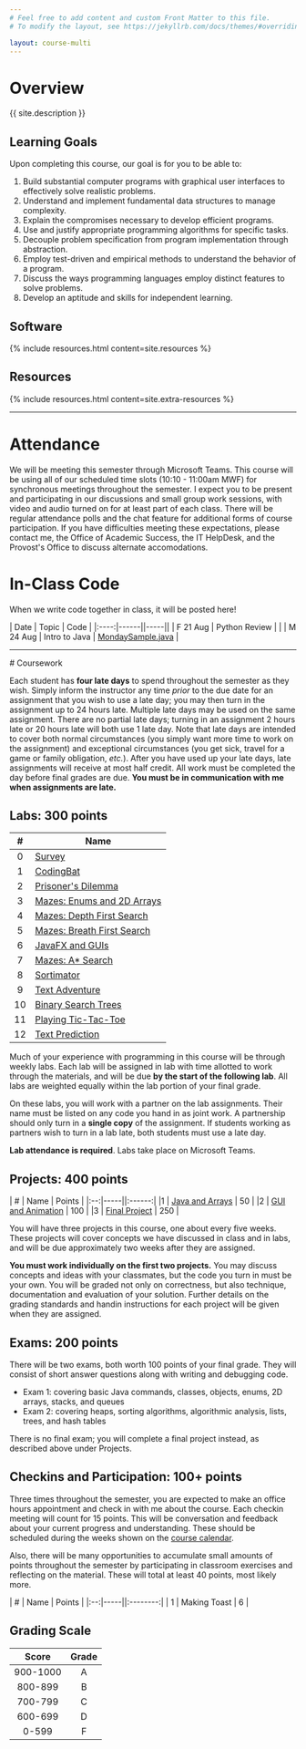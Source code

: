 ```yaml
---
# Feel free to add content and custom Front Matter to this file.
# To modify the layout, see https://jekyllrb.com/docs/themes/#overriding-theme-defaults

layout: course-multi
---
```


# <a name="description">Overview</a>

{{ site.description }}

## <a name="goals">Learning Goals</a>

Upon completing this course, our goal is for you to be able to:

1. Build substantial computer programs with graphical user interfaces to effectively solve realistic problems.
2. Understand and implement fundamental data structures to manage complexity.
3. Explain the compromises necessary to develop efficient programs.
4. Use and justify appropriate programming algorithms for specific tasks.
5. Decouple problem specification from program implementation through abstraction.
6. Employ test-driven and empirical methods to understand the behavior of a program.
7. Discuss the ways programming languages employ distinct features to solve problems.
8. Develop an aptitude and skills for independent learning.

## <a name="resources">Software</a>

{% include resources.html content=site.resources %}

## <a name="additional-resources">Resources</a>

{% include resources.html content=site.extra-resources %}

<hr>

# Attendance

We will be meeting this semester through Microsoft Teams.
This course will be using all of our scheduled time slots (10:10 - 11:00am MWF) for synchronous meetings
throughout the semester. I expect you to be present and participating in our discussions
and small group work sessions, with video and audio turned on for at least part of
each class. There will be regular attendance polls and the chat feature for additional
forms of course participation. If you have difficulties meeting these expectations,
please contact me, the Office of Academic Success, the IT HelpDesk, and the Provost's Office
to discuss alternate accomodations.


# <a name="inclasscode">In-Class Code</a>

When we write code together in class, it will be posted here!

| Date | Topic | Code |
|:----:|------||-----||
| F 21 Aug | Python Review | |
| M 24 Aug | Intro to Java | [MondaySample.java]({{site.baseurl}}/code/MondaySample.java) |

<hr>
# Coursework

Each student has **four late days** to spend throughout the semester as they wish.
Simply inform the instructor any time *prior* to the due date for an assignment
that you wish to use a late day; you may then turn in the assignment up to 24
hours late. Multiple late days may be used on the same assignment. There are no
partial late days; turning in an assignment 2 hours late or 20 hours late will
both use 1 late day. Note that late days are intended to cover both normal
circumstances (you simply want more time to work on the assignment) and
exceptional circumstances (you get sick, travel for a game or family
obligation, *etc.*). After you have used up your late days, late assignments
will receive at most half credit. All work must be completed the day before final grades are due.
**You must be in communication with me when assignments are late.**

## <a name="labs">Labs</a>: 300 points

| #  | Name |
|:--:|-----|
|0 | [Survey](https://forms.gle/9MBCMbJe1THhxX3n6) |
|1 | [CodingBat]({{site.baseurl}}/labs/codingbat.html) |
|2 | [Prisoner's Dilemma]({{site.baseurl}}/labs/dilemma.html) |
|3 | [Mazes: Enums and 2D Arrays]({{site.baseurl}}/labs/maze-enums.html) |
|4 | [Mazes: Depth First Search]({{site.baseurl}}/labs/maze-dfs.html) |
|5 | [Mazes: Breath First Search]({{site.baseurl}}/labs/maze-bfs.html) |
|6 | [JavaFX and GUIs]({{site.baseurl}}/labs/javafx.html) |
|7 | [Mazes: A* Search]({{site.baseurl}}/labs/maze-astar.html) |
|8 | [Sortimator]({{site.baseurl}}/labs/sortimator.html) |
|9 | [Text Adventure]({{site.baseurl}}/labs/adventure.html) |
|10 | [Binary Search Trees]({{site.baseurl}}/labs/binarysearchtrees.html) |
|11 | [Playing Tic-Tac-Toe]({{site.baseurl}}/labs/tic-tac-toe.html) |
|12 | [Text Prediction]({{site.baseurl}}/labs/text-prediction.html) |

Much of your experience with programming in this course will be through weekly labs. Each lab will be assigned in lab with time allotted to work through the materials, and will be due **by the start of the following lab**. All labs are weighted equally within the lab portion of your final grade.

On these labs, you will work with a partner on the lab assignments. Their name must be listed on any code you hand in as joint work. A partnership should only turn in a **single copy** of the assignment. If students working as partners wish to turn in a lab late, both students must use a late day.

**Lab attendance is required**. Labs take place on Microsoft Teams.

## <a name="projects">Projects</a>: 400 points

| #  | Name | Points |
|:--:|-----||:------:|
|1 | [Java and Arrays]({{site.baseurl}}/projects/arrays.html)  | 50  |
|2 | [GUI and Animation]({{site.baseurl}}/projects/gui-animation.html) | 100 |
|3 | [Final Project]({{site.baseurl}}/projects/final-project.html) | 250 |

You will have three projects in this course, one about every five weeks. These projects will cover concepts we have discussed in class and in labs, and will be due approximately two weeks after they are assigned.

**You must work individually on the first two projects.** You may discuss concepts and ideas with your classmates, but the code you turn in must be your own. You will be graded not only on correctness, but also technique, documentation and evaluation of your solution. Further details on the grading standards and handin instructions for each project will be given when they are assigned.

## <a name="exams">Exams</a>: 200 points

There will be two exams, both worth 100 points of your final grade.
They will consist of short answer questions along with writing and debugging code.

* Exam 1: covering basic Java commands, classes, objects, enums, 2D arrays, stacks, and queues
* Exam 2: covering heaps, sorting algorithms, algorithmic analysis, lists, trees, and hash tables

There is no final exam; you will complete a final project instead, as described above under Projects.

## <a name="checkins">Checkins and Participation</a>: 100+ points

Three times throughout the semester, you are expected to
make an office hours appointment and check in with me about the course. Each checkin
meeting will count for 15 points.
This will be conversation and feedback about your current progress and understanding.
These should be scheduled during the weeks shown
on the [course calendar](https://prod.teamgantt.com/gantt/schedule/?ids=2235546&public_keys=ty2vnztEzbNN&zoom=d100&font_size=12&estimated_hours=0&assigned_resources=0&percent_complete=0&documents=0&comments=0&col_width=355&hide_header_tabs=0&menu_view=1&resource_filter=1&name_in_bar=0&name_next_to_bar=0&resource_names=1&resource_hours=1#user=&company=&custom=&date_filter=&hide_completed=false&color_filter=).

Also, there will be many opportunities to accumulate small amounts of points
throughout the semester by participating in classroom exercises and
reflecting on the material. These will total at least 40 points, most likely more.

| #  | Name | Points |
|:--:|-----||:--------:|
| 1 | Making Toast | 6 |

## <a name="scale">Grading Scale</a>

| Score  | Grade  |
|:------:|:------:|
| 900-1000  | A   |
| 800-899   | B   |
| 700-799   | C   |
| 600-699   | D   |
| 0-599     | F   |
